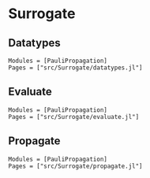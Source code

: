 # Surrogate

## Datatypes

```@autodocs
Modules = [PauliPropagation]
Pages = ["src/Surrogate/datatypes.jl"]
```

## Evaluate

```@autodocs
Modules = [PauliPropagation]
Pages = ["src/Surrogate/evaluate.jl"]
```

## Propagate

```@autodocs
Modules = [PauliPropagation]
Pages = ["src/Surrogate/propagate.jl"]
```
